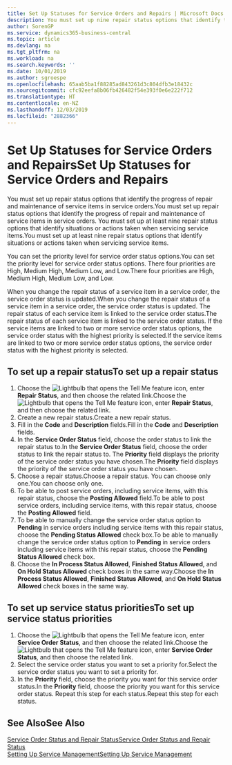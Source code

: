```yaml
---
title: Set Up Statuses for Service Orders and Repairs | Microsoft Docs
description: You must set up nine repair status options that identify the progress of repair and maintenance of service items in service orders.
author: SorenGP
ms.service: dynamics365-business-central
ms.topic: article
ms.devlang: na
ms.tgt_pltfrm: na
ms.workload: na
ms.search.keywords: ''
ms.date: 10/01/2019
ms.author: sgroespe
ms.openlocfilehash: 65aab5ba1f88285ad843261d3c804dfb3e18432c
ms.sourcegitcommit: cfc92eefa8b06fb426482f54e393f0e6e222f712
ms.translationtype: HT
ms.contentlocale: en-NZ
ms.lasthandoff: 12/03/2019
ms.locfileid: "2882366"
---
```

# <a name="set-up-statuses-for-service-orders-and-repairs"></a><span data-ttu-id="944dc-103">Set Up Statuses for Service Orders and Repairs</span><span class="sxs-lookup"><span data-stu-id="944dc-103">Set Up Statuses for Service Orders and Repairs</span></span>
<span data-ttu-id="944dc-104">You must set up repair status options that identify the progress of repair and maintenance of service items in service orders.</span><span class="sxs-lookup"><span data-stu-id="944dc-104">You must set up repair status options that identify the progress of repair and maintenance of service items in service orders.</span></span> <span data-ttu-id="944dc-105">You must set up at least nine repair status options that identify situations or actions taken when servicing service items.</span><span class="sxs-lookup"><span data-stu-id="944dc-105">You must set up at least nine repair status options that identify situations or actions taken when servicing service items.</span></span>  

<span data-ttu-id="944dc-106">You can set the priority level for service order status options.</span><span class="sxs-lookup"><span data-stu-id="944dc-106">You can set the priority level for service order status options.</span></span> <span data-ttu-id="944dc-107">There four priorities are High, Medium High, Medium Low, and Low.</span><span class="sxs-lookup"><span data-stu-id="944dc-107">There four priorities are High, Medium High, Medium Low, and Low.</span></span>  

<span data-ttu-id="944dc-108">When you change the repair status of a service item in a service order, the service order status is updated.</span><span class="sxs-lookup"><span data-stu-id="944dc-108">When you change the repair status of a service item in a service order, the service order status is updated.</span></span> <span data-ttu-id="944dc-109">The repair status of each service item is linked to the service order status.</span><span class="sxs-lookup"><span data-stu-id="944dc-109">The repair status of each service item is linked to the service order status.</span></span> <span data-ttu-id="944dc-110">If the service items are linked to two or more service order status options, the service order status with the highest priority is selected.</span><span class="sxs-lookup"><span data-stu-id="944dc-110">If the service items are linked to two or more service order status options, the service order status with the highest priority is selected.</span></span>  

## <a name="to-set-up-a-repair-status"></a><span data-ttu-id="944dc-111">To set up a repair status</span><span class="sxs-lookup"><span data-stu-id="944dc-111">To set up a repair status</span></span>  
1. <span data-ttu-id="944dc-112">Choose the ![Lightbulb that opens the Tell Me feature](media/ui-search/search_small.png "Tell me what you want to do") icon, enter **Repair Status**, and then choose the related link.</span><span class="sxs-lookup"><span data-stu-id="944dc-112">Choose the ![Lightbulb that opens the Tell Me feature](media/ui-search/search_small.png "Tell me what you want to do") icon, enter **Repair Status**, and then choose the related link.</span></span>
2. <span data-ttu-id="944dc-113">Create a new repair status.</span><span class="sxs-lookup"><span data-stu-id="944dc-113">Create a new repair status.</span></span>  
3. <span data-ttu-id="944dc-114">Fill in the **Code** and **Description** fields.</span><span class="sxs-lookup"><span data-stu-id="944dc-114">Fill in the **Code** and **Description** fields.</span></span>  
4. <span data-ttu-id="944dc-115">In the **Service Order Status** field, choose the order status to link the repair status to.</span><span class="sxs-lookup"><span data-stu-id="944dc-115">In the **Service Order Status** field, choose the order status to link the repair status to.</span></span> <span data-ttu-id="944dc-116">The **Priority** field displays the priority of the service order status you have chosen.</span><span class="sxs-lookup"><span data-stu-id="944dc-116">The **Priority** field displays the priority of the service order status you have chosen.</span></span>  
5. <span data-ttu-id="944dc-117">Choose a repair status.</span><span class="sxs-lookup"><span data-stu-id="944dc-117">Choose a repair status.</span></span> <span data-ttu-id="944dc-118">You can choose only one.</span><span class="sxs-lookup"><span data-stu-id="944dc-118">You can choose only one.</span></span>  
6. <span data-ttu-id="944dc-119">To be able to post service orders, including service items, with this repair status, choose the **Posting Allowed** field.</span><span class="sxs-lookup"><span data-stu-id="944dc-119">To be able to post service orders, including service items, with this repair status, choose the **Posting Allowed** field.</span></span>  
7. <span data-ttu-id="944dc-120">To be able to manually change the service order status option to **Pending** in service orders including service items with this repair status, choose the **Pending Status Allowed** check box.</span><span class="sxs-lookup"><span data-stu-id="944dc-120">To be able to manually change the service order status option to **Pending** in service orders including service items with this repair status, choose the **Pending Status Allowed** check box.</span></span>  
8. <span data-ttu-id="944dc-121">Choose the **In Process Status Allowed**, **Finished Status Allowed**, and **On Hold Status Allowed** check boxes in the same way.</span><span class="sxs-lookup"><span data-stu-id="944dc-121">Choose the **In Process Status Allowed**, **Finished Status Allowed**, and **On Hold Status Allowed** check boxes in the same way.</span></span>
  
## <a name="to-set-up-service-status-priorities"></a><span data-ttu-id="944dc-122">To set up service status priorities</span><span class="sxs-lookup"><span data-stu-id="944dc-122">To set up service status priorities</span></span>  
1. <span data-ttu-id="944dc-123">Choose the ![Lightbulb that opens the Tell Me feature](media/ui-search/search_small.png "Tell me what you want to do") icon, enter **Service Order Status**, and then choose the related link.</span><span class="sxs-lookup"><span data-stu-id="944dc-123">Choose the ![Lightbulb that opens the Tell Me feature](media/ui-search/search_small.png "Tell me what you want to do") icon, enter **Service Order Status**, and then choose the related link.</span></span>  
2. <span data-ttu-id="944dc-124">Select the service order status you want to set a priority for.</span><span class="sxs-lookup"><span data-stu-id="944dc-124">Select the service order status you want to set a priority for.</span></span>  
3. <span data-ttu-id="944dc-125">In the **Priority** field, choose the priority you want for this service order status.</span><span class="sxs-lookup"><span data-stu-id="944dc-125">In the **Priority** field, choose the priority you want for this service order status.</span></span> <span data-ttu-id="944dc-126">Repeat this step for each status.</span><span class="sxs-lookup"><span data-stu-id="944dc-126">Repeat this step for each status.</span></span>  

## <a name="see-also"></a><span data-ttu-id="944dc-127">See Also</span><span class="sxs-lookup"><span data-stu-id="944dc-127">See Also</span></span>  
[<span data-ttu-id="944dc-128">Service Order Status and Repair Status</span><span class="sxs-lookup"><span data-stu-id="944dc-128">Service Order Status and Repair Status</span></span>](service-service-order-status-and-repair-status.md)  
[<span data-ttu-id="944dc-129">Setting Up Service Management</span><span class="sxs-lookup"><span data-stu-id="944dc-129">Setting Up Service Management</span></span>](service-setup-service.md)  
